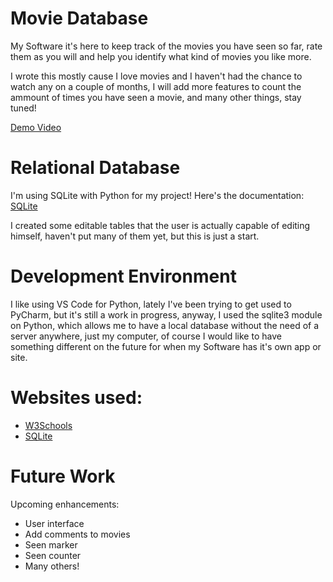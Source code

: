 # Movie Database

My Software it's here to keep track of the movies you have seen so far, rate them as you will and help you identify what kind of movies you like more. 

I wrote this mostly cause I love movies and I haven't had the chance to watch any on a couple of months, I will add more features to count the ammount of times you have seen a movie, and many other things, stay tuned! 

[Demo Video](http://youtube.link.goes.here)

# Relational Database

I'm using SQLite with Python for my project! Here's the documentation: [SQLite](https://www.sqlite.org/index.html)

I created some editable tables that the user is actually capable of editing himself, haven't put many of them yet, 
but this is just a start. 

# Development Environment

I like using VS Code for Python, lately I've been trying to get used to PyCharm, but it's still a work 
in progress, anyway, I used the sqlite3 module on Python, which allows me to have a local database without 
the need of a server anywhere, just my computer, of course I would like to have something different on the 
future for when my Software has it's own app or site. 

# Websites used:


- [W3Schools](https://www.w3schools.com/sql/)
- [SQLite](https://www.sqlite.org/index.html)

# Future Work

Upcoming enhancements: 

- User interface
- Add comments to movies
- Seen marker
- Seen counter 
- Many others! 
  